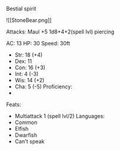 Bestial spirit

![[StoneBear.png]]

Attacks:
Maul +5 1d8+4+2(spell lvl) piercing

AC: 13
HP: 30
Speed: 30ft
- Str: 18 (+4)
- Dex: 11 
- Con: 16 (+3)
- Int: 4 (-3)
- Wis: 14 (+2)
- Cha: 5 (-5)
Proficiency: 
- 
Feats:
- Multiattack 1 (spell lvl/2)
Languages:
- Common
- Elfish
- Dwarfish
- Can't speak